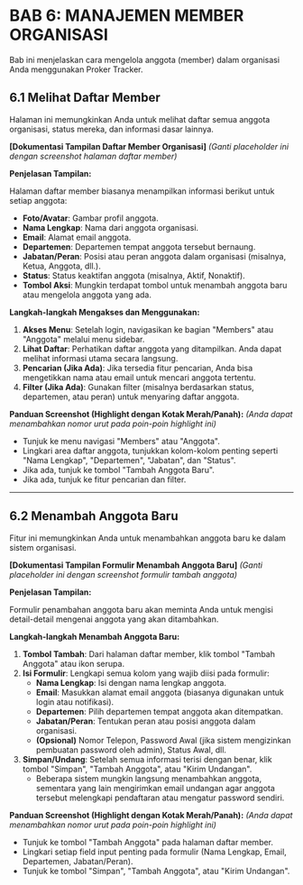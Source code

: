 # BAB 6: MANAJEMEN MEMBER ORGANISASI

Bab ini menjelaskan cara mengelola anggota (member) dalam organisasi Anda menggunakan Proker Tracker.

## 6.1 Melihat Daftar Member

Halaman ini memungkinkan Anda untuk melihat daftar semua anggota organisasi, status mereka, dan informasi dasar lainnya.

**[Dokumentasi Tampilan Daftar Member Organisasi]**
*(Ganti placeholder ini dengan screenshot halaman daftar member)*

**Penjelasan Tampilan:**

Halaman daftar member biasanya menampilkan informasi berikut untuk setiap anggota:
-   **Foto/Avatar**: Gambar profil anggota.
-   **Nama Lengkap**: Nama dari anggota organisasi.
-   **Email**: Alamat email anggota.
-   **Departemen**: Departemen tempat anggota tersebut bernaung.
-   **Jabatan/Peran**: Posisi atau peran anggota dalam organisasi (misalnya, Ketua, Anggota, dll.).
-   **Status**: Status keaktifan anggota (misalnya, Aktif, Nonaktif).
-   **Tombol Aksi**: Mungkin terdapat tombol untuk menambah anggota baru atau mengelola anggota yang ada.

**Langkah-langkah Mengakses dan Menggunakan:**

1.  **Akses Menu**: Setelah login, navigasikan ke bagian "Members" atau "Anggota" melalui menu sidebar.
2.  **Lihat Daftar**: Perhatikan daftar anggota yang ditampilkan. Anda dapat melihat informasi utama secara langsung.
3.  **Pencarian (Jika Ada)**: Jika tersedia fitur pencarian, Anda bisa mengetikkan nama atau email untuk mencari anggota tertentu.
4.  **Filter (Jika Ada)**: Gunakan filter (misalnya berdasarkan status, departemen, atau peran) untuk menyaring daftar anggota.

**Panduan Screenshot (Highlight dengan Kotak Merah/Panah):**
*(Anda dapat menambahkan nomor urut pada poin-poin highlight ini)*
-   Tunjuk ke menu navigasi "Members" atau "Anggota".
-   Lingkari area daftar anggota, tunjukkan kolom-kolom penting seperti "Nama Lengkap", "Departemen", "Jabatan", dan "Status".
-   Jika ada, tunjuk ke tombol "Tambah Anggota Baru".
-   Jika ada, tunjuk ke fitur pencarian dan filter.

---

## 6.2 Menambah Anggota Baru

Fitur ini memungkinkan Anda untuk menambahkan anggota baru ke dalam sistem organisasi.

**[Dokumentasi Tampilan Formulir Menambah Anggota Baru]**
*(Ganti placeholder ini dengan screenshot formulir tambah anggota)*

**Penjelasan Tampilan:**

Formulir penambahan anggota baru akan meminta Anda untuk mengisi detail-detail mengenai anggota yang akan ditambahkan.

**Langkah-langkah Menambah Anggota Baru:**

1.  **Tombol Tambah**: Dari halaman daftar member, klik tombol "Tambah Anggota" atau ikon serupa.
2.  **Isi Formulir**: Lengkapi semua kolom yang wajib diisi pada formulir:
    *   **Nama Lengkap**: Isi dengan nama lengkap anggota.
    *   **Email**: Masukkan alamat email anggota (biasanya digunakan untuk login atau notifikasi).
    *   **Departemen**: Pilih departemen tempat anggota akan ditempatkan.
    *   **Jabatan/Peran**: Tentukan peran atau posisi anggota dalam organisasi.
    *   **(Opsional)** Nomor Telepon, Password Awal (jika sistem mengizinkan pembuatan password oleh admin), Status Awal, dll.
3.  **Simpan/Undang**: Setelah semua informasi terisi dengan benar, klik tombol "Simpan", "Tambah Anggota", atau "Kirim Undangan".
    *   Beberapa sistem mungkin langsung menambahkan anggota, sementara yang lain mengirimkan email undangan agar anggota tersebut melengkapi pendaftaran atau mengatur password sendiri.

**Panduan Screenshot (Highlight dengan Kotak Merah/Panah):**
*(Anda dapat menambahkan nomor urut pada poin-poin highlight ini)*
-   Tunjuk ke tombol "Tambah Anggota" pada halaman daftar member.
-   Lingkari setiap field input penting pada formulir (Nama Lengkap, Email, Departemen, Jabatan/Peran).
-   Tunjuk ke tombol "Simpan", "Tambah Anggota", atau "Kirim Undangan".
